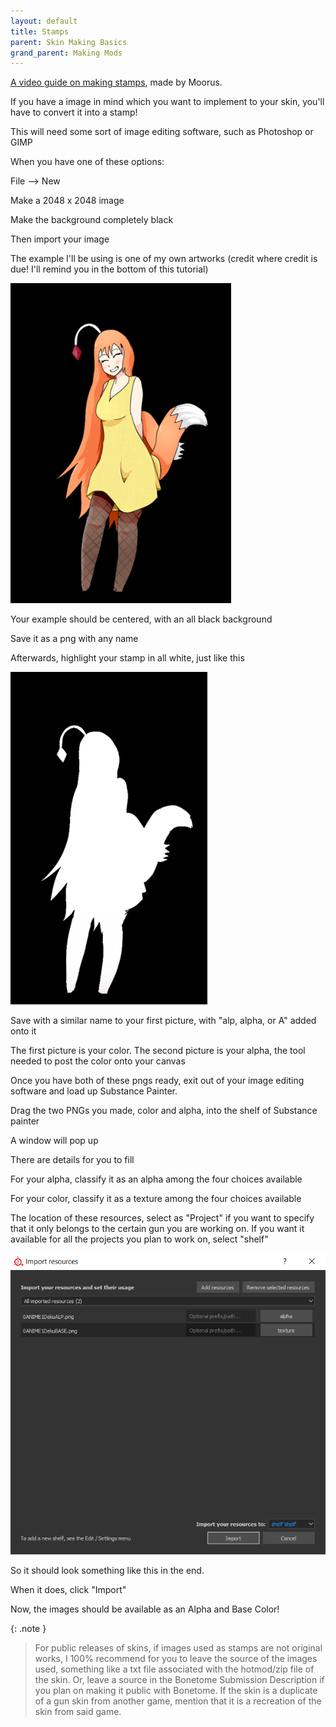 ```yaml
---
layout: default
title: Stamps
parent: Skin Making Basics
grand_parent: Making Mods
---
```


[A video guide on making stamps](https://www.youtube.com/watch?v=O6ez1inRDK8), made by Moorus.

If you have a image in mind which you want to implement to your skin, you'll have to convert it into a stamp!

This will need some sort of image editing software, such as Photoshop or GIMP

When you have one of these options:

File --> New

Make a 2048 x 2048 image

Make the background completely black

Then import your image

The example I'll be using is one of my own artworks (credit where credit is due! I'll remind you in the bottom of this
tutorial)

![stamp 1](images/stamp_1.png)

Your example should be centered, with an all black background

Save it as a png with any name

Afterwards, highlight your stamp in all white, just like this

![stamp 2](images/stamp_2.png)

Save with a similar name to your first picture, with "alp, alpha, or A" added onto it

The first picture is your color. The second picture is your alpha, the tool needed to post the color onto your canvas

Once you have both of these pngs ready, exit out of your image editing software and load up Substance Painter.

Drag the two PNGs you made, color and alpha, into the shelf of Substance painter

A window will pop up

There are details for you to fill

For your alpha, classify it as an alpha among the four choices available

For your color, classify it as a texture among the four choices available

The location of these resources, select as "Project" if you want to specify that it only belongs to the certain gun you
are working on. If you want it available for all the projects you plan to work on, select "shelf"

![stamp 3](images/stamp_3.png)

So it should look something like this in the end.

When it does, click "Import"

Now, the images should be available as an Alpha and Base Color!

{: .note }
> For public releases of skins, if images used as stamps are not original works, I 100% recommend for you to leave the source of the images used, something like a txt file associated with the hotmod/zip file of the skin. Or, leave a source in the Bonetome Submission Description if you plan on making it public with Bonetome. If the skin is a duplicate of a gun skin from another game, mention that it is a recreation of the skin from said game.
